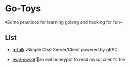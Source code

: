 # Go-Toys
🌀Some practices for learning golang and hacking for fun~
## List

-  [g-talk](https://github.com/yuuuuu422/Go-Toys/tree/main/g-talk) 
    📞Simple Chat Server/Client powered by gRPC.

-   [eval-mysql](https://github.com/yuuuuu422/Go-Toys/tree/main/evil-mysql)
    📌an evil honeypot to read mysql client's file 